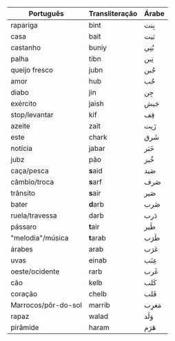 Português | Transliteração| Árabe 
----------- |-------------- |------
rapariga | bint | بِنت 
casa | bait | بَيت
castanho | buniy | بُنِي
palha | tibn | تِبن
queijo fresco | jubn | جُبن
amor | hub | حُب
diabo | jin | جِن
exército | jaish | جَيش
stop/levantar | kif | قِف
azeite | zait | زَيت
este | chark | شَرق
notícia | jabar | خَبَر
jubz | pão | خُبز
caça/pesca | **s**aid | صَيد
câmbio/troca | **s**arf | صَرف
trânsito | **s**air | صَير
bater | **d**arb | ضَرب
ruela/travessa | darb | دَرب
pássaro | **t**air | طَير
"melodia"/música | **t**arab | طَرَب
árabes | arab | عَرَب
uvas | einab | عِنَب
oeste/ocidente | rarb | غَرب 
cão | kelb | كَلب
coração | chelb | قَلب
Marrocos/pôr-do-sol | marrib | مَغرِب 
rapaz | walad | وَلَد
pirâmide | haram | هَرَم